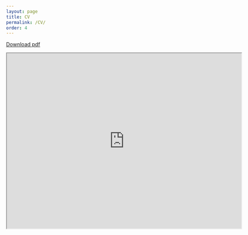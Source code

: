 ```yaml
---
layout: page
title: CV
permalink: /CV/
order: 4
---
```

[Download pdf](..\assets\CV_NikhilTilak.pdf)

<!-- <object data="{{ "..\assets\CV_NikhilTilak.pdf" }}" width="1000" height="1000" type='application/pdf'></object> -->

<iframe src="https://drive.google.com/file/d/1SvUcfyWhcThUWqPlR4c9VhG9IoVdW-Lz/preview" width="640" height="480" allow="autoplay"></iframe>